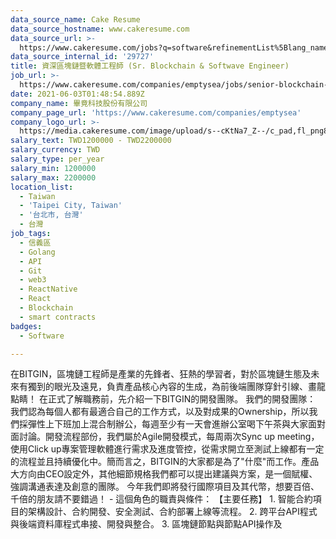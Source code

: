 ```yaml
---
data_source_name: Cake Resume
data_source_hostname: www.cakeresume.com
data_source_url: >-
  https://www.cakeresume.com/jobs?q=software&refinementList%5Blang_name%5D%5B0%5D=English&refinementList%5Bsalary_type%5D=per_year&range%5Bsalary_range%5D%5Bmin%5D=1000000&page=2
data_source_internal_id: '29727'
title: 資深區塊鏈暨軟體工程師 (Sr. Blockchain & Softwave Engineer)
job_url: >-
  https://www.cakeresume.com/companies/emptysea/jobs/senior-blockchain-full-end-engineer
date: 2021-06-03T01:48:54.889Z
company_name: 畢竟科技股份有限公司
company_page_url: 'https://www.cakeresume.com/companies/emptysea'
company_logo_url: >-
  https://media.cakeresume.com/image/upload/s--cKtNa7_Z--/c_pad,fl_png8,h_200,w_200/v1643361192/tcsszjcidx2hqnsprd0p.png
salary_text: TWD1200000 - TWD2200000
salary_currency: TWD
salary_type: per_year
salary_min: 1200000
salary_max: 2200000
location_list:
  - Taiwan
  - 'Taipei City, Taiwan'
  - '台北市, 台灣'
  - 台灣
job_tags:
  - 信義區
  - Golang
  - API
  - Git
  - web3
  - ReactNative
  - React
  - Blockchain
  - smart contracts
badges:
  - Software

---
```


在BITGIN，區塊鏈工程師是產業的先鋒者、狂熱的學習者，對於區塊鏈生態及未來有獨到的眼光及遠見，負責產品核心內容的生成，為前後端團隊穿針引線、畫龍點睛！ 在正式了解職務前，先介紹一下BITGIN的開發團隊。 我們的開發團隊： 我們認為每個人都有最適合自己的工作方式，以及對成果的Ownership，所以我們採彈性上下班加上混合制辦公，每週至少有一天會進辦公室喝下午茶與大家面對面討論。開發流程部份，我們屬於Agile開發模式，每周兩次Sync up meeting，使用Click up專案管理軟體進行需求及進度管控，從需求開立至測試上線都有一定的流程並且持續優化中。簡而言之，BITGIN的大家都是為了"什麼"而工作。產品大方向由CEO設定外，其他細節規格我們都可以提出建議與方案，是一個賦權、強調溝通表達及創意的團隊。 今年我們即將發行國際項目及其代幣，想要百倍、千倍的朋友請不要錯過！ - 這個角色的職責與條件： 【主要任務】 1. 智能合約項目的架構設計、合約開發、安全測試、合約部署上線等流程。 2. 跨平台API程式與後端資料庫程式串接、開發與整合。 3. 區塊鏈節點與節點API操作及